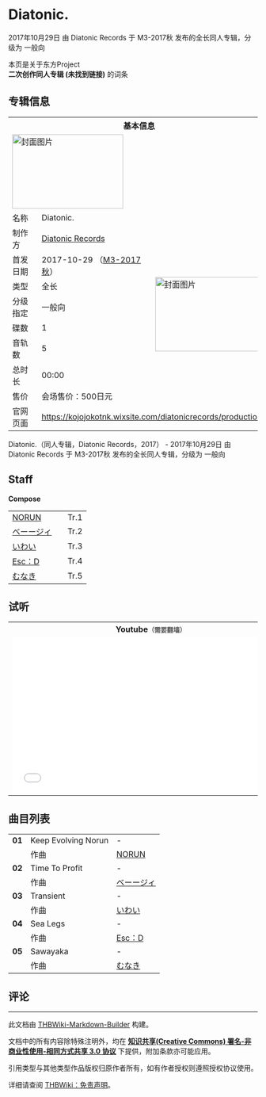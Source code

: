 # Diatonic.

<!-- source html: G:\repos\THBWiki-Markdown-Builder\THBWikiMarkdown\Temp\main\7\77\ns0%3ADiatonic%2E.html -->

2017年10月29日 由 Diatonic Records 于 M3-2017秋 发布的全长同人专辑，分级为 一般向

本页是关于东方Project  
 **二次创作同人专辑 (未找到链接)** 的词条

## 专辑信息

<table><tbody><tr><th colspan="3">基本信息</th></tr><tr><td class="cover-artwork-mobile" colspan="2"><a href="./文件-Diatonic.封面.png.md" class="image" title="封面图片"><img alt="封面图片" src="https://upload.thwiki.cc/thumb/f/ff/Diatonic.%E5%B0%81%E9%9D%A2.png/224px-Diatonic.%E5%B0%81%E9%9D%A2.png" decoding="async" loading="lazy" width="224" height="150" srcset="https://upload.thwiki.cc/thumb/f/ff/Diatonic.%E5%B0%81%E9%9D%A2.png/336px-Diatonic.%E5%B0%81%E9%9D%A2.png 1.5x, https://upload.thwiki.cc/thumb/f/ff/Diatonic.%E5%B0%81%E9%9D%A2.png/448px-Diatonic.%E5%B0%81%E9%9D%A2.png 2x" data-file-width="1671" data-file-height="1118"></a></td>
</tr><tr><td class="label">名称</td><td colspan="2"> Diatonic. </td></tr><tr><td class="label">制作方</td><td><a href="./Diatonic_Records.md" title="Diatonic Records">Diatonic Records</a></td><td class="cover-artwork" rowspan="8" style="min-width:224px;"><a href="./文件-Diatonic.封面.png.md" class="image" title="封面图片"><img alt="封面图片" src="https://upload.thwiki.cc/thumb/f/ff/Diatonic.%E5%B0%81%E9%9D%A2.png/224px-Diatonic.%E5%B0%81%E9%9D%A2.png" decoding="async" loading="lazy" width="224" height="150" srcset="https://upload.thwiki.cc/thumb/f/ff/Diatonic.%E5%B0%81%E9%9D%A2.png/336px-Diatonic.%E5%B0%81%E9%9D%A2.png 1.5x, https://upload.thwiki.cc/thumb/f/ff/Diatonic.%E5%B0%81%E9%9D%A2.png/448px-Diatonic.%E5%B0%81%E9%9D%A2.png 2x" data-file-width="1671" data-file-height="1118"></a></td>
</tr><tr><td class="label">首发日期</td><td>2017-10-29&#160;（<a href="/展会作品列表?e=M3%2340">M3-2017秋</a>）</td></tr><tr><td class="label">类型</td><td>全长</td></tr><tr><td class="label">分级指定</td><td>一般向</td></tr><tr><td class="label">碟数</td><td>1</td></tr><tr><td class="label">音轨数</td><td>5</td></tr><tr><td class="label">总时长</td><td>00:00</td></tr><tr><td class="label">售价</td><td>会场售价：500日元</td></tr>
<tr><td class="label">官网页面</td><td colspan="2"><a rel="nofollow" class="external free" href="https://kojojokotnk.wixsite.com/diatonicrecords/productions">https://kojojokotnk.wixsite.com/diatonicrecords/productions</a></td></tr></tbody></table>

Diatonic.（同人专辑，Diatonic Records，2017） - 2017年10月29日 由 Diatonic Records 于 M3-2017秋 发布的全长同人专辑，分级为 一般向

## Staff
  
 **Compose**   

<table><tbody><tr><td><a href="/index.php?title=NORUN&amp;action=edit&amp;redlink=1" class="new" title="NORUN（页面不存在）">NORUN</a></td><td></td><td>Tr.1</td></tr><tr><td><a href="/index.php?title=%E3%83%99%E3%83%BC%E3%83%BC%E3%82%B8%E3%82%A3&amp;action=edit&amp;redlink=1" class="new" title="ベーージィ（页面不存在）">ベーージィ</a></td><td></td><td>Tr.2</td></tr><tr><td><a href="/index.php?title=%E3%81%84%E3%82%8F%E3%81%84&amp;action=edit&amp;redlink=1" class="new" title="いわい（页面不存在）">いわい</a></td><td></td><td>Tr.3</td></tr><tr><td><a href="/index.php?title=Esc%EF%BC%9AD&amp;action=edit&amp;redlink=1" class="new" title="Esc：D（页面不存在）">Esc：D</a></td><td></td><td>Tr.4</td></tr><tr><td><a href="/index.php?title=%E3%82%80%E3%81%AA%E3%81%8D&amp;action=edit&amp;redlink=1" class="new" title="むなき（页面不存在）">むなき</a></td><td></td><td>Tr.5</td></tr></tbody></table>



## 试听

<table>

<tbody><tr>
<th>Youtube<span style="font-family: sans-serif; cursor: default; color:#555; font-size: 0.8em; bottom: 0.1em; font-weight: bold;" title="连接到需要翻墙网页">（需要翻墙）</span>
</th></tr>
<tr>
<td><iframe width="560" height="315" src="//www.youtube-nocookie.com/embed/t3iiVSlc8K0?" frameborder="0" allowfullscreen=""></iframe>
</td></tr></tbody></table>



## 曲目列表

<table><tbody><tr><td id="1" class="infoYL"><b>01</b></td><td id="Keep_Evolving_Norun" colspan="2" class="title">Keep Evolving Norun<span class="thcsearchlinks"><a rel="nofollow" class="external text" href="https://cd.thwiki.cc?arrange=NORUN&amp;fromwiki=Diatonic."><span title="搜索相似同人曲"></span></a></span></td><td class="time">-</td></tr><tr><td class="left"></td><td class="label">作曲</td><td class="text" colspan="2"><a href="/index.php?title=NORUN&amp;action=edit&amp;redlink=1" class="new" title="NORUN（页面不存在）">NORUN</a><span class="thcsearchlinks"><a rel="nofollow" class="external text" href="https://cd.thwiki.cc?arrange=，NORUN&amp;fromwiki=Diatonic."><span></span></a></span></td></tr>
<tr><td id="2" class="infoYL"><b>02</b></td><td id="Time_To_Profit" colspan="2" class="title">Time To Profit<span class="thcsearchlinks"><a rel="nofollow" class="external text" href="https://cd.thwiki.cc?arrange=ベーージィ&amp;fromwiki=Diatonic."><span title="搜索相似同人曲"></span></a></span></td><td class="time">-</td></tr><tr><td class="left"></td><td class="label">作曲</td><td class="text" colspan="2"><a href="/index.php?title=%E3%83%99%E3%83%BC%E3%83%BC%E3%82%B8%E3%82%A3&amp;action=edit&amp;redlink=1" class="new" title="ベーージィ（页面不存在）">ベーージィ</a><span class="thcsearchlinks"><a rel="nofollow" class="external text" href="https://cd.thwiki.cc?arrange=，ベーージィ&amp;fromwiki=Diatonic."><span></span></a></span></td></tr>
<tr><td id="3" class="infoYL"><b>03</b></td><td id="Transient" colspan="2" class="title">Transient<span class="thcsearchlinks"><a rel="nofollow" class="external text" href="https://cd.thwiki.cc?arrange=いわい&amp;fromwiki=Diatonic."><span title="搜索相似同人曲"></span></a></span></td><td class="time">-</td></tr><tr><td class="left"></td><td class="label">作曲</td><td class="text" colspan="2"><a href="/index.php?title=%E3%81%84%E3%82%8F%E3%81%84&amp;action=edit&amp;redlink=1" class="new" title="いわい（页面不存在）">いわい</a><span class="thcsearchlinks"><a rel="nofollow" class="external text" href="https://cd.thwiki.cc?arrange=，いわい&amp;fromwiki=Diatonic."><span></span></a></span></td></tr>
<tr><td id="4" class="infoYL"><b>04</b></td><td id="Sea_Legs" colspan="2" class="title">Sea Legs<span class="thcsearchlinks"><a rel="nofollow" class="external text" href="https://cd.thwiki.cc?arrange=Esc：D&amp;fromwiki=Diatonic."><span title="搜索相似同人曲"></span></a></span></td><td class="time">-</td></tr><tr><td class="left"></td><td class="label">作曲</td><td class="text" colspan="2"><a href="/index.php?title=Esc%EF%BC%9AD&amp;action=edit&amp;redlink=1" class="new" title="Esc：D（页面不存在）">Esc：D</a><span class="thcsearchlinks"><a rel="nofollow" class="external text" href="https://cd.thwiki.cc?arrange=，Esc：D&amp;fromwiki=Diatonic."><span></span></a></span></td></tr>
<tr><td id="5" class="infoYL"><b>05</b></td><td id="Sawayaka" colspan="2" class="title">Sawayaka<span class="thcsearchlinks"><a rel="nofollow" class="external text" href="https://cd.thwiki.cc?arrange=むなき&amp;fromwiki=Diatonic."><span title="搜索相似同人曲"></span></a></span></td><td class="time">-</td></tr><tr><td class="left"></td><td class="label">作曲</td><td class="text" colspan="2"><a href="/index.php?title=%E3%82%80%E3%81%AA%E3%81%8D&amp;action=edit&amp;redlink=1" class="new" title="むなき（页面不存在）">むなき</a><span class="thcsearchlinks"><a rel="nofollow" class="external text" href="https://cd.thwiki.cc?arrange=，むなき&amp;fromwiki=Diatonic."><span></span></a></span></td></tr></tbody></table>



## 评论




---

此文档由 [THBWiki-Markdown-Builder](https://github.com/Delsin-Yu/THBWiki-Markdown-Builder) 构建。

文档中的所有内容除特殊注明外，均在 [**知识共享(Creative Commons) 署名-非商业性使用-相同方式共享 3.0 协议**](https://creativecommons.org/licenses/by-sa/3.0/deed.zh-hans) 下提供，附加条款亦可能应用。

引用类型与其他类型作品版权归原作者所有，如有作者授权则遵照授权协议使用。

详细请查阅 [THBWiki：免责声明](https://thbwiki.cc/THBWiki:%E5%85%8D%E8%B4%A3%E5%A3%B0%E6%98%8E)。

